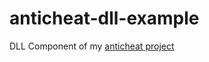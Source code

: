 # anticheat-dll-example
DLL Component of my [anticheat project](https://github.com/thetuh/anticheat-poc)
